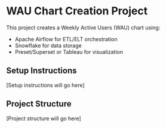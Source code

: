 # WAU Chart Creation Project

This project creates a Weekly Active Users (WAU) chart using:
- Apache Airflow for ETL/ELT orchestration
- Snowflake for data storage
- Preset/Superset or Tableau for visualization

## Setup Instructions

[Setup instructions will go here]

## Project Structure

[Project structure will go here]
